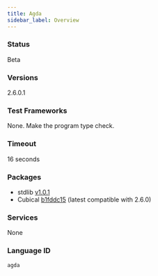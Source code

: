 ```yaml
---
title: Agda
sidebar_label: Overview
---
```


### Status

Beta

### Versions

2.6.0.1

### Test Frameworks

None. Make the program type check.

### Timeout

16 seconds

### Packages

- stdlib [v1.0.1](https://github.com/agda/agda-stdlib/releases/tag/v1.0.1)
- Cubical [b1fddc15](https://github.com/agda/cubical/commit/b1fddc15b80ed9569224b8a1461ae5f879dab826) (latest compatible with 2.6.0)

### Services

None

### Language ID

`agda`
